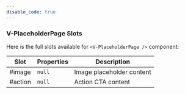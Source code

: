 ```yaml
---
disable_code: true
---
```


### V-PlaceholderPage Slots

Here is the full slots available for `<V-PlaceholderPage />` component:

| Slot    | Properties                          | Description               |
| ------- | ----------------------------------- | ------------------------- |
| #image  | <span class="is-null">`null`</span> | Image placeholder content |
| #action | <span class="is-null">`null`</span> | Action CTA content        |

